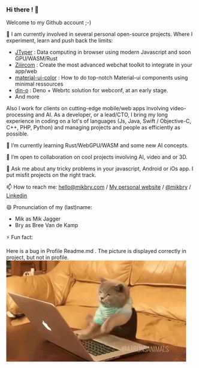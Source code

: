 ### Hi there ! 👋

Welcome to my Github account ;-)

🔭 I am currently involved in several personal open-source projects. Where I experiment, learn and push back the limits:
- [JTyper](https://github.com/mikbry/jtyper/projects/1) : Data computing in browser using modern Javascript and soon GPU/WASM/Rust
- [Ziiircom](https://github.com/mikbry/Ziiircom/projects/1) : Create the most advanced webchat toolkit to integrate in your app/web
- [material-ui-color](https://github.com/mikbry/material-ui-color) : How to do top-notch Material-ui components using minimal ressources
- [din-o](https://github.com/mikbry/din-o) : Deno + Webrtc solution for webconf, at an early stage.
- And more

Also I work for clients on cutting-edge mobile/web apps involving video-processing and AI.
As a developer, or a lead/CTO, I bring my long experience in coding on a lot's of languages (Js, Java, Swift / Objective-C, C++, PHP, Python) and managing projects and people as efficiently as possible.

🌱 I’m currently learning Rust/WebGPU/WASM and some new AI concepts.
 
👯 I’m open to collaboration on cool projects involving AI, video and or 3D.

💬 Ask me about any tricky problems in your javascript, Android or iOs app. I put misfit projects on the right track.

📫 How to reach me: hello@mikbry.com / [My personal website](https://mikbry.com) / [@mikbry](https://twitter.com/mikbry) / [Linkedin](https://www.linkedin.com/in/mikbry)

😄 Pronunciation of my (last)name:
- Mik as Mik Jagger
- Bry as Bree Van de Kamp

⚡ Fun fact:

Here is a bug in Profile Readme.md . The picture is displayed correctly in project, but not in profile.
![Coding cat](/coding-cat.gif)

<!--
[Experimental] CV

**mikbry/mikbry** is a ✨ _special_ ✨ repository because its `README.md` (this file) appears on your GitHub profile.

Here are some ideas to get you started:

- 🔭 I’m currently working on ...
- 🌱 I’m currently learning ...
- 👯 I’m looking to collaborate on ...
- 🤔 I’m looking for help with ...
- 💬 Ask me about ...
- 📫 How to reach me: ...
- 😄 Pronouns: ...
- ⚡ Fun fact: ...
-->
